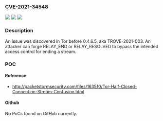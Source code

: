 ### [CVE-2021-34548](https://cve.mitre.org/cgi-bin/cvename.cgi?name=CVE-2021-34548)
![](https://img.shields.io/static/v1?label=Product&message=n%2Fa&color=blue)
![](https://img.shields.io/static/v1?label=Version&message=n%2Fa&color=blue)
![](https://img.shields.io/static/v1?label=Vulnerability&message=n%2Fa&color=brighgreen)

### Description

An issue was discovered in Tor before 0.4.6.5, aka TROVE-2021-003. An attacker can forge RELAY_END or RELAY_RESOLVED to bypass the intended access control for ending a stream.

### POC

#### Reference
- http://packetstormsecurity.com/files/163510/Tor-Half-Closed-Connection-Stream-Confusion.html

#### Github
No PoCs found on GitHub currently.

